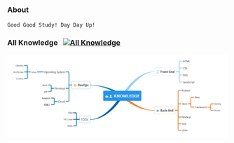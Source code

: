 ### About
    Good Good Study! Day Day Up!

### All Knowledge &nbsp; [![All Knowledge](https://img.shields.io/badge/All_Knowledge-ing-blue.svg)](#)

![All Knowledge](./Knowledge.png)
